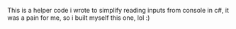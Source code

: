 This is a helper code i wrote to simplify reading inputs from console in c#, it was a pain for me, so i built myself this one, lol :)
